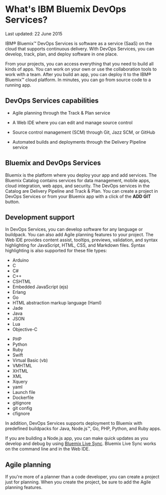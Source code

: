 
# What's IBM Bluemix DevOps Services?

Last updated: 22 June 2015

IBM&reg; Bluemix&trade; DevOps Services is software as a service (SaaS) on the cloud that supports continuous delivery. With DevOps Services, you can develop, track, plan, and deploy software in one place.

From your projects, you can access everything that you need to build all kinds of apps. You can work on your own or use the collaboration tools to work with a team. After you build an app, you can deploy it to the IBM&reg; Bluemix&trade; cloud platform. In minutes, you can go from source code to a running app. 

<a id="capabilities"></a>
## DevOps Services capabilities

* Agile planning through the Track & Plan service 
<!-- <image of quick planner>  -->

* A Web IDE where you can edit and manage source control 
<!-- <image of web ide>  -->

* Source control management (SCM) through Git, Jazz SCM, or GitHub 
<!--<image of git? Command line> -->

* Automated builds and deployments through the Delivery Pipeline service 
<!--<image of build and deploy page>  -->

<a id="and_bluemix"></a>
## Bluemix and DevOps Services

Bluemix is the platform where you deploy your app and add services. The Bluemix Catalog contains services for data management, mobile apps, cloud integration, web apps, and security. The DevOps services in the Catalog are Delivery Pipeline and Track & Plan. You can create a project in DevOps Services or from your Bluemix app with a click of the **ADD GIT** button.

<a id="dev_support"></a>
## Development support
In DevOps Services, you can develop software for any language or buildpack. You can also add Agile planning features to your project. The Web IDE provides content assist, tooltips, previews, validation, and syntax highlighting for JavaScript, HTML, CSS, and Markdown files. Syntax highlighting is also supported for these file types:

<div name="lang-list" class="jh-columns pbs">
<div class="jh-col-12-6 f_left prm"><ul><li> Arduino 
</li><li> C 
</li><li> C# 
</li><li> C++ 
</li><li> CSHTML 
</li><li> Embedded JavaScript (ejs) 
</li><li> Erlang 
</li><li> Go 
</li><li> HTML abstraction markup language (Haml) 
</li><li> Jade 
</li><li> Java 
</li><li> JSON 
</li><li> Lua  
</li><li> Objective-C</li></ul>
</div><div class="jh-col-12-3 f_left prm">
<ul><li>PHP 
</li><li> Python 
</li><li> Ruby 
</li><li> Swift 
</li><li> Virtual Basic (vb) 
</li><li> VMHTML
</li><li> XHTML 
</li><li> XML 
</li><li> Xquery 
</li><li> yaml 
</li><li> Launch file 	
</li><li> Dockerfile 
</li><li> gitignore 
</li><li> git config 
</li><li> cfignore </li>
</ul>
</div></div>
In addition, DevOps Services supports deployment to Bluemix with predefined buildpacks for Java, Node.js&trade;, Go, PHP, Python, and Ruby apps.
 
If you are building a Node.js app, you can make quick updates as you develop and debug by using 
[Bluemix Live Sync](https://www.ng.bluemix.net/docs/#manageapps/bluemixlive.html). 
Bluemix Live Sync works on the command line and in the Web IDE. 

<a id="agile"></a>
## Agile planning
If you're more of a planner than a code developer, you can create a project just for planning. When you create the project, be sure to add the Agile planning features.




